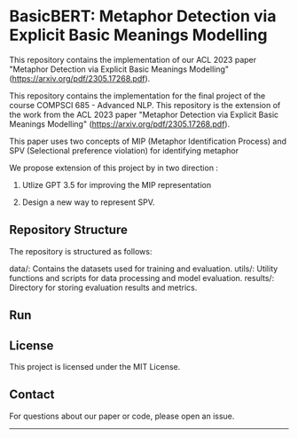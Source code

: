 # BasicBERT: Metaphor Detection via Explicit Basic Meanings Modelling

This repository contains the implementation of our ACL 2023 paper "Metaphor Detection via Explicit Basic Meanings Modelling" (https://arxiv.org/pdf/2305.17268.pdf). 

This repository contains the implementation for the final project of the course COMPSCI 685 - Advanced NLP. This repository is the extension of the work from the ACL 2023 paper "Metaphor Detection via Explicit Basic Meanings Modelling" (https://arxiv.org/pdf/2305.17268.pdf). 

This paper uses two concepts of MIP (Metaphor Identification Process) and SPV (Selectional preference violation) for identifying metaphor 

We propose extension of this project by in two direction : 

1. Utlize GPT 3.5 for improving the MIP representation 

2. Design a new way to represent SPV. 


## Repository Structure
The repository is structured as follows:

data/: Contains the datasets used for training and evaluation.
utils/: Utility functions and scripts for data processing and model evaluation.
results/: Directory for storing evaluation results and metrics.


## Run


## License

This project is licensed under the MIT License.

## Contact

For questions about our paper or code, please open an issue.

-----
